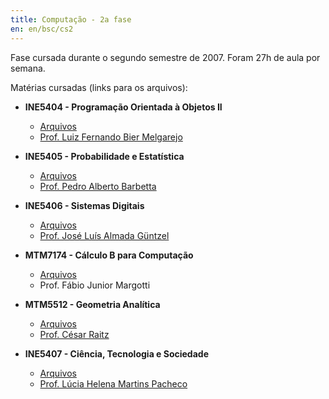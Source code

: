 ```yaml
---
title: Computação - 2a fase
en: en/bsc/cs2
---
```


Fase cursada durante o segundo semestre de 2007. Foram 27h de aula por semana.

Matérias cursadas (links para os arquivos):

  * **INE5404 - Programação Orientada à Objetos II**
      + [Arquivos](http://constantijn.alvb.in/graduacao/disciplinas/ine5404/)
      + [Prof. Luiz Fernando Bier Melgarejo](http://buscatextual.cnpq.br/buscatextual/visualizacv.jsp?id=K4208339Z4)

  * **INE5405 - Probabilidade e Estatística**
      + [Arquivos](http://constantijn.alvb.in/graduacao/disciplinas/ine5405/)
      + [Prof. Pedro Alberto Barbetta](http://www.inf.ufsc.br/~barbetta/)

  * **INE5406 - Sistemas Digitais**
      + [Arquivos](http://constantijn.alvb.in/graduacao/disciplinas/ine5406/)
      + [Prof. José Luís Almada Güntzel](http://www.inf.ufsc.br/~guntzel/)

  * **MTM7174 - Cálculo B para Computação**
      + [Arquivos](http://constantijn.alvb.in/graduacao/disciplinas/mtm7174/)
      + Prof. Fábio Junior Margotti

  * **MTM5512 - Geometria Analítica**
      + [Arquivos](http://constantijn.alvb.in/graduacao/disciplinas/mtm5512/)
      + [Prof. César Raitz](http://buscatextual.cnpq.br/buscatextual/visualizacv.jsp?id=K4731782D2)

  * **INE5407 - Ciência, Tecnologia e Sociedade**
      + [Arquivos](http://constantijn.alvb.in/graduacao/disciplinas/ine5407/)
      + [Prof. Lúcia Helena Martins Pacheco](http://www.inf.ufsc.br/~lucia/)

